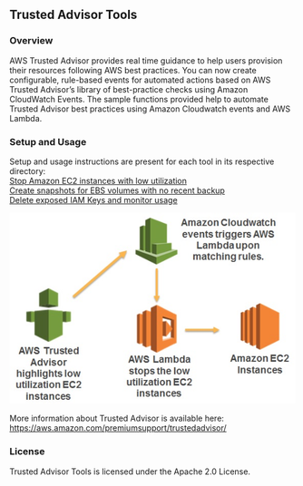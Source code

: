## Trusted Advisor Tools

### Overview
AWS Trusted Advisor provides real time guidance to help users provision their resources following AWS best practices. You can now create configurable, rule-based events for automated actions based on AWS Trusted Advisor’s library of best-practice checks using Amazon CloudWatch Events.
The sample functions provided help to automate Trusted Advisor best practices using Amazon Cloudwatch events and AWS Lambda. 

### Setup and Usage

Setup and usage instructions are present for each tool in its respective directory: <br />
[Stop Amazon EC2 instances with low utilization](LowUtilizationEC2Instances/) <br />
[Create snapshots for EBS volumes with no recent backup](AmazonEBSSnapshots/) <br />
[Delete exposed IAM Keys and monitor usage](ExposedAccessKeys/)<br />

![Architecture](images/LowUtilizationEC2InstancesArchitecture.jpg)

More information about Trusted Advisor is available here: https://aws.amazon.com/premiumsupport/trustedadvisor/

### License
Trusted Advisor Tools is licensed under the Apache 2.0 License.
